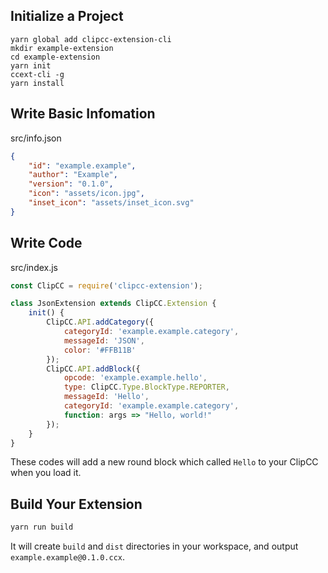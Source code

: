 ## Initialize a Project
```
yarn global add clipcc-extension-cli
mkdir example-extension
cd example-extension
yarn init
ccext-cli -g
yarn install
```

## Write Basic Infomation
src/info.json
```json
{
    "id": "example.example",
    "author": "Example",
    "version": "0.1.0",
    "icon": "assets/icon.jpg",
    "inset_icon": "assets/inset_icon.svg"
}
```

## Write Code
src/index.js
```js
const ClipCC = require('clipcc-extension');

class JsonExtension extends ClipCC.Extension {
    init() {
        ClipCC.API.addCategory({
            categoryId: 'example.example.category',
            messageId: 'JSON',
            color: '#FFB11B'
        });
        ClipCC.API.addBlock({
            opcode: 'example.example.hello',
            type: ClipCC.Type.BlockType.REPORTER,
            messageId: 'Hello',
            categoryId: 'example.example.category',
            function: args => "Hello, world!"
        });
    }
}
```

These codes will add a new round block which called `Hello` to your ClipCC when you load it.

## Build Your Extension
```bash
yarn run build
```

It will create `build` and `dist` directories in your workspace, and output `example.example@0.1.0.ccx`.

